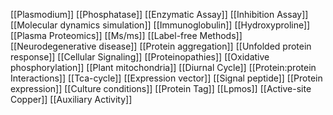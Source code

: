 [[Plasmodium]]
[[Phosphatase]]
[[Enzymatic Assay]]
[[Inhibition Assay]]
[[Molecular dynamics simulation]]
[[Immunoglobulin]]
[[Hydroxyproline]]
[[Plasma Proteomics]]
[[Ms/ms]]
[[Label-free Methods]]
[[Neurodegenerative disease]]
[[Protein aggregation]]
[[Unfolded protein response]]
[[Cellular Signaling]]
[[Proteinopathies]]
[[Oxidative phosphorylation]]
[[Plant mitochondria]]
[[Diurnal Cycle]]
[[Protein:protein Interactions]]
[[Tca-cycle]]
[[Expression vector]]
[[Signal peptide]]
[[Protein expression]]
[[Culture conditions]]
[[Protein Tag]]
[[Lpmos]]
[[Active-site Copper]]
[[Auxiliary Activity]]
